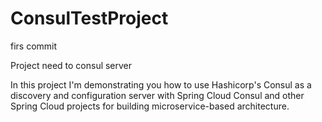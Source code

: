 # ConsulTestProject
firs commit

Project need to consul server


In this project I'm demonstrating you how to use Hashicorp's Consul as a discovery and configuration server with Spring Cloud Consul and other Spring Cloud projects for building microservice-based architecture.
